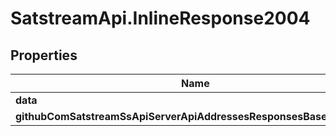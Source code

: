 # SatstreamApi.InlineResponse2004

## Properties
Name | Type | Description | Notes
------------ | ------------- | ------------- | -------------
**data** | [**[ResponsesGetAddressNonInscriptionUTXOData]**](ResponsesGetAddressNonInscriptionUTXOData.md) |  | [optional] 
**githubComSatstreamSsApiServerApiAddressesResponsesBaseResponse** | [**GithubComSatstreamSsApiServerApiAddressesResponsesBaseResponse**](GithubComSatstreamSsApiServerApiAddressesResponsesBaseResponse.md) |  | [optional] 


